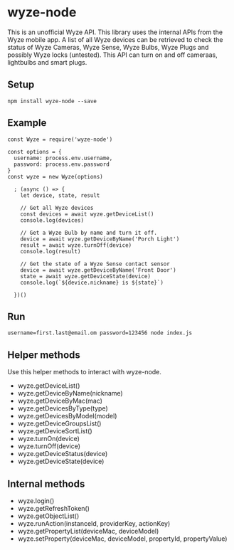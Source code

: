 # wyze-node
This is an unofficial Wyze API. This library uses the internal APIs from the Wyze mobile app. A list of all Wyze devices can be retrieved to check the status of Wyze Cameras, Wyze Sense, Wyze Bulbs, Wyze Plugs and possibly Wyze locks (untested). This API can turn on and off cameraas, lightbulbs and smart plugs.

## Setup
`npm install wyze-node --save`

## Example
```
const Wyze = require('wyze-node')

const options = {
  username: process.env.username,
  password: process.env.password
}
const wyze = new Wyze(options)

  ; (async () => {
    let device, state, result

    // Get all Wyze devices
    const devices = await wyze.getDeviceList()
    console.log(devices)

    // Get a Wyze Bulb by name and turn it off.
    device = await wyze.getDeviceByName('Porch Light')
    result = await wyze.turnOff(device)
    console.log(result)

    // Get the state of a Wyze Sense contact sensor
    device = await wyze.getDeviceByName('Front Door')
    state = await wyze.getDeviceState(device)
    console.log(`${device.nickname} is ${state}`)

  })()
```

## Run
`username=first.last@email.om password=123456 node index.js`

## Helper methods

Use this helper methods to interact with wyze-node.

- wyze.getDeviceList()
- wyze.getDeviceByName(nickname)
- wyze.getDeviceByMac(mac)
- wyze.getDevicesByType(type)
- wyze.getDevicesByModel(model)
- wyze.getDeviceGroupsList()
- wyze.getDeviceSortList()
- wyze.turnOn(device)
- wyze.turnOff(device)
- wyze.getDeviceStatus(device)
- wyze.getDeviceState(device)



## Internal methods

- wyze.login()
- wyze.getRefreshToken()
- wyze.getObjectList()
- wyze.runAction(instanceId, providerKey, actionKey)
- wyze.getPropertyList(deviceMac, deviceModel)
- wyze.setProperty(deviceMac, deviceModel, propertyId, propertyValue)


